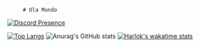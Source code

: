          # Ola Mundo

[![Discord Presence](https://lanyard.cnrad.dev/api/1103718547445788773)](https://discord.com/users/1103718547445788773)

[![Top Langs](https://github-readme-stats.vercel.app/api/top-langs/?username=AppsMgh&langs_count=8)](https://github.com/anuraghazra/github-readme-stats)
![Anurag's GitHub stats](https://github-readme-stats.vercel.app/api?username=AppsMgh&show_icons=true&theme=tokyonight) 
[![Harlok's wakatime stats](https://github-readme-stats.vercel.app/api/wakatime?username=AppsMgh)](https://github.com/anuraghazra/github-readme-stats)
